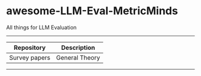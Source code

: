 # awesome-LLM-Eval-MetricMinds
All things for LLM Evaluation
***
| Repository | Description | 
| :-: | :-: |
| Survey papers | General Theory | Evaluation Experiments | Frameworks & Benchmarks by topic | Datasets |

***
